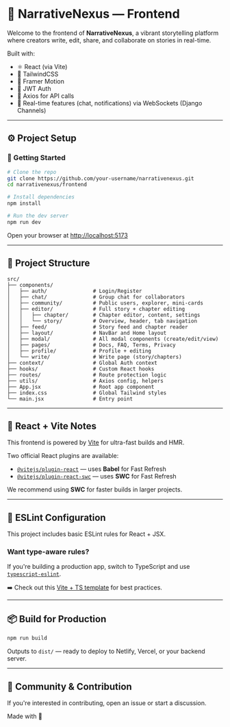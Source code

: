 # 💜 NarrativeNexus — Frontend

Welcome to the frontend of **NarrativeNexus**, a vibrant storytelling platform where creators write, edit, share, and collaborate on stories in real-time.

Built with:
- ⚛️ React (via Vite)
- 🎨 TailwindCSS
- 🧠 Framer Motion
- 🔐 JWT Auth
- 📡 Axios for API calls
- 🔄 Real-time features (chat, notifications) via WebSockets (Django Channels)

---

## ⚙️ Project Setup

### 🚀 Getting Started

```bash
# Clone the repo
git clone https://github.com/your-username/narrativenexus.git
cd narrativenexus/frontend

# Install dependencies
npm install

# Run the dev server
npm run dev
```

Open your browser at [http://localhost:5173](http://localhost:5173)

---

## 🧱 Project Structure

```
src/
├── components/
│   ├── auth/               # Login/Register
│   ├── chat/               # Group chat for collaborators
│   ├── community/          # Public users, explorer, mini-cards
│   ├── editor/             # Full story + chapter editing
│   │   ├── chapter/        # Chapter editor, content, settings
│   │   └── story/          # Overview, header, tab navigation
│   ├── feed/               # Story feed and chapter reader
│   ├── layout/             # NavBar and Home layout
│   ├── modal/              # All modal components (create/edit/view)
│   ├── pages/              # Docs, FAQ, Terms, Privacy
│   ├── profile/            # Profile + editing
│   └── write/              # Write page (story/chapters)
├── context/                # Global Auth context
├── hooks/                  # Custom React hooks
├── routes/                 # Route protection logic
├── utils/                  # Axios config, helpers
├── App.jsx                 # Root app component
├── index.css               # Global Tailwind styles
└── main.jsx                # Entry point
```

---

## 🧠 React + Vite Notes

This frontend is powered by [Vite](https://vitejs.dev/) for ultra-fast builds and HMR.

Two official React plugins are available:

- [`@vitejs/plugin-react`](https://github.com/vitejs/vite-plugin-react) — uses **Babel** for Fast Refresh
- [`@vitejs/plugin-react-swc`](https://github.com/vitejs/vite-plugin-react-swc) — uses **SWC** for Fast Refresh

We recommend using **SWC** for faster builds in larger projects.

---

## 🧼 ESLint Configuration

This project includes basic ESLint rules for React + JSX.

### Want type-aware rules?
If you're building a production app, switch to TypeScript and use [`typescript-eslint`](https://typescript-eslint.io).

➡️ Check out this [Vite + TS template](https://github.com/vitejs/vite/tree/main/packages/create-vite/template-react-ts) for best practices.

---


## 📦 Build for Production

```bash
npm run build
```

Outputs to `dist/` — ready to deploy to Netlify, Vercel, or your backend server.


---

## 💬 Community & Contribution

If you're interested in contributing, open an issue or start a discussion.

Made with 💜
